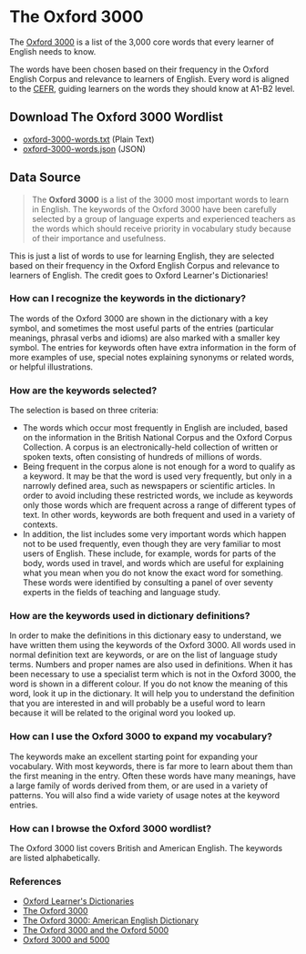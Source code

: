 # The Oxford 3000

The [Oxford 3000](https://www.oxfordlearnersdictionaries.com/about/oxford3000) is a list of the 3,000 core words that every learner of English needs to know.

The words have been chosen based on their frequency in the Oxford English Corpus and relevance to learners of English. Every word is aligned to the [CEFR](https://www.oxfordlearnersdictionaries.com/about/wordlists/cefr), guiding learners on the words they should know at A1-B2 level.


## Download The Oxford 3000 Wordlist
- [oxford-3000-words.txt](./oxford-3000-words.txt) (Plain Text)
- [oxford-3000-words.json](./oxford-3000-words.json) (JSON)

## Data Source

> The **Oxford 3000** is a list of the 3000 most important words to learn in English. The keywords of the Oxford 3000 have been carefully selected by a group of language experts and experienced teachers as the words which should receive priority in vocabulary study because of their importance and usefulness.

This is just a list of words to use for learning English, they are selected based on their frequency in the Oxford English Corpus and relevance to learners of English. The credit goes to Oxford Learner's Dictionaries!

### How can I recognize the keywords in the dictionary?
The words of the Oxford 3000 are shown in the dictionary with a key symbol, and sometimes the most useful parts of the entries (particular meanings, phrasal verbs and idioms) are also marked with a smaller key symbol. The entries for keywords often have extra information in the form of more examples of use, special notes explaining synonyms or related words, or helpful illustrations.

### How are the keywords selected?
The selection is based on three criteria:

- The words which occur most frequently in English are included, based on the information in the British National Corpus and the Oxford Corpus Collection. A corpus is an electronically-held collection of written or spoken texts, often consisting of hundreds of millions of words.
- Being frequent in the corpus alone is not enough for a word to qualify as a keyword. It may be that the word is used very frequently, but only in a narrowly defined area, such as newspapers or scientific articles. In order to avoid including these restricted words, we include as keywords only those words which are frequent across a range of different types of text. In other words, keywords are both frequent and used in a variety of contexts.
- In addition, the list includes some very important words which happen not to be used frequently, even though they are very familiar to most users of English. These include, for example, words for parts of the body, words used in travel, and words which are useful for explaining what you mean when you do not know the exact word for something. These words were identified by consulting a panel of over seventy experts in the fields of teaching and language study.

### How are the keywords used in dictionary definitions?
In order to make the definitions in this dictionary easy to understand, we have written them using the keywords of the Oxford 3000. All words used in normal definition text are keywords, or are on the list of language study terms. Numbers and proper names are also used in definitions. When it has been necessary to use a specialist term which is not in the Oxford 3000, the word is shown in a different colour. If you do not know the meaning of this word, look it up in the dictionary. It will help you to understand the definition that you are interested in and will probably be a useful word to learn because it will be related to the original word you looked up.

### How can I use the Oxford 3000 to expand my vocabulary?
The keywords make an excellent starting point for expanding your vocabulary. With most keywords, there is far more to learn about them than the first meaning in the entry. Often these words have many meanings, have a large family of words derived from them, or are used in a variety of patterns. You will also find a wide variety of usage notes at the keyword entries.

### How can I browse the Oxford 3000 wordlist?
The Oxford 3000 list covers British and American English. The keywords are listed alphabetically.

### References
- [Oxford Learner's Dictionaries](https://www.oxfordlearnersdictionaries.com/)
- [The Oxford 3000](https://www.oxfordlearnersdictionaries.com/about/oxford3000)
- [The Oxford 3000: American English Dictionary](https://www.oxfordlearnersdictionaries.com/wordlist/american_english/oxford3000/)
- [The Oxford 3000 and the Oxford 5000](https://www.oxfordlearnersdictionaries.com/about/wordlists/oxford3000-5000)
- [Oxford 3000 and 5000](https://www.oxfordlearnersdictionaries.com/wordlists/oxford3000-5000)
